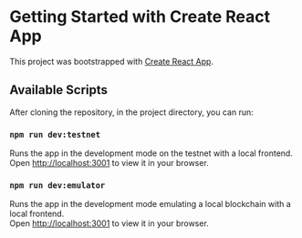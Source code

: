 # Getting Started with Create React App

This project was bootstrapped with [Create React App](https://github.com/facebook/create-react-app).

## Available Scripts

After cloning the repository, in the project directory, you can run:

### `npm run dev:testnet`

Runs the app in the development mode on the testnet with a local frontend.\
Open [http://localhost:3001](http://localhost:3001) to view it in your browser.

### `npm run dev:emulator`

Runs the app in the development mode emulating a local blockchain with a local frontend.\
Open [http://localhost:3001](http://localhost:3001) to view it in your browser.


